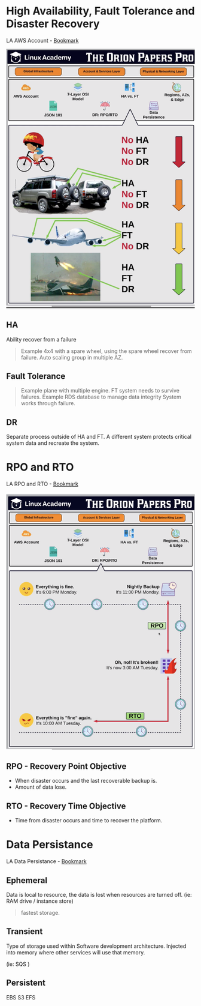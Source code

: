 # High Availability, Fault Tolerance and Disaster Recovery

LA AWS Account - [Bookmark](https://linuxacademy.com/cp/courses/lesson/course/2851/lesson/3)

![](images/architecture_principle.png "High Availability, Fault Tolerance and Disaster Recovery")
## HA 

Ability recover from a failure

> Example 4x4 with a spare wheel, using the spare wheel recover from failure.
> Auto scaling group in multiple AZ.

## Fault Tolerance

> Example plane with multiple engine.
> FT system needs to survive failures.
> Example RDS database to manage data integrity
> System works through failure.

## DR

Separate process outside of HA and FT. A different system protects critical system data and recreate the system.

# RPO and RTO

LA RPO and RTO - [Bookmark](https://linuxacademy.com/cp/courses/lesson/course/2851/lesson/4)

![](images/rto_rpo.png "High Availability, Fault Tolerance and Disaster Recovery")

## RPO - Recovery Point Objective

* When disaster occurs and the last recoverable backup is.
* Amount of data lose.


## RTO - Recovery Time Objective

* Time from disaster occurs and time to recover the platform.

# Data Persistance

LA Data Persistance - [Bookmark](https://linuxacademy.com/cp/courses/lesson/course/2851/lesson/5)

## Ephemeral

Data is local to resource, the data is lost when resources are turned off. (ie: RAM drive / instance store)

> fastest storage.

## Transient

Type of storage used within Software development architecture. Injected into memory where other services will use that memory.

(ie: SQS )

## Persistent

EBS
S3
EFS